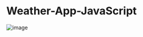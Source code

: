 # Weather-App-JavaScript

![image](https://github.com/user-attachments/assets/2be7ae7c-ca2d-4550-8990-fa069c159203)
